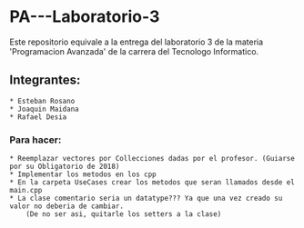 ﻿# PA---Laboratorio-3

Este repositorio equivale a la entrega del laboratorio 3 de la materia 'Programacion Avanzada' de la carrera del Tecnologo Informatico.

## Integrantes: 
    * Esteban Rosano
    * Joaquin Maidana
    * Rafael Desia

### Para hacer: 
    * Reemplazar vectores por Collecciones dadas por el profesor. (Guiarse por su Obligatorio de 2018)
    * Implementar los metodos en los cpp
    * En la carpeta UseCases crear los metodos que seran llamados desde el main.cpp
    * La clase comentario seria un datatype??? Ya que una vez creado su valor no deberia de cambiar.
        (De no ser asi, quitarle los setters a la clase)
